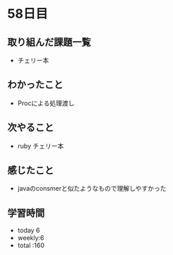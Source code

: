 # 58日目
## 取り組んだ課題一覧
- チェリー本
## わかったこと
- Procによる処理渡し
## 次やること
- ruby チェリー本
## 感じたこと
- javaのconsmerと似たようなもので理解しやすかった
## 学習時間
- today 6
- weekly:6
- total :160
